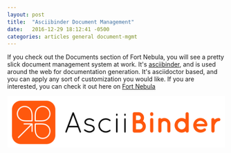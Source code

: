 ```yaml
---
layout: post
title:  "Asciibinder Document Management"
date:   2016-12-29 18:12:41 -0500
categories: articles general document-mgmt
---
```


If you check out the Documents section of Fort Nebula, you will see a pretty slick document management system at work. It's  [asciibinder](http://www.asciibinder.org/index.html), and is used around the web for documentation generation. It's asciidoctor based, and you can apply any sort of customization you would like. If you are interested, you can check it out here on [Fort Nebula](http://project.fortnebula.com/docs/latest/welcome/)

<img class="img-responsive" src="/assets/blog/img/asciibinder_web_logo.svg">
